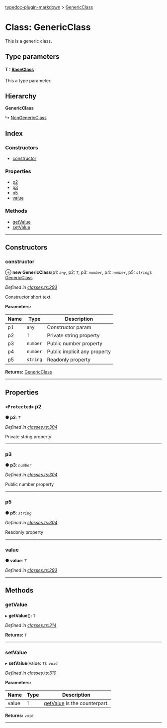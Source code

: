 [typedoc-plugin-markdown](../README.md) > [GenericClass](../classes/genericclass.md)

# Class: GenericClass

This is a generic class.

## Type parameters
#### T :  [BaseClass](baseclass.md)

This a type parameter.

## Hierarchy

**GenericClass**

↳  [NonGenericClass](nongenericclass.md)

## Index

### Constructors

* [constructor](genericclass.md#markdown-header-constructor)

### Properties

* [p2](genericclass.md#markdown-header-Protected-p2)
* [p3](genericclass.md#markdown-header-p3)
* [p5](genericclass.md#markdown-header-p5)
* [value](genericclass.md#markdown-header-value)

### Methods

* [getValue](genericclass.md#markdown-header-getValue)
* [setValue](genericclass.md#markdown-header-setValue)

---

## Constructors

###  constructor

⊕ **new GenericClass**(p1: *`any`*, p2: *`T`*, p3: *`number`*, p4: *`number`*, p5: *`string`*): [GenericClass](genericclass.md)

*Defined in [classes.ts:293](https://bitbucket.org/owner/repository_name/src/master/classes.ts?fileviewer&amp;#x3D;file-view-default#classes.ts-293)*

Constructor short text.

**Parameters:**

| Name | Type | Description |
| ------ | ------ | ------ |
| p1 | `any` |  Constructor param |
| p2 | `T` |  Private string property |
| p3 | `number` |  Public number property |
| p4 | `number` |  Public implicit any property |
| p5 | `string` |  Readonly property |

**Returns:** [GenericClass](genericclass.md)

___

## Properties

### `<Protected>` p2

**● p2**: *`T`*

*Defined in [classes.ts:304](https://bitbucket.org/owner/repository_name/src/master/classes.ts?fileviewer&amp;#x3D;file-view-default#classes.ts-304)*

Private string property

___

###  p3

**● p3**: *`number`*

*Defined in [classes.ts:304](https://bitbucket.org/owner/repository_name/src/master/classes.ts?fileviewer&amp;#x3D;file-view-default#classes.ts-304)*

Public number property

___

###  p5

**● p5**: *`string`*

*Defined in [classes.ts:304](https://bitbucket.org/owner/repository_name/src/master/classes.ts?fileviewer&amp;#x3D;file-view-default#classes.ts-304)*

Readonly property

___

###  value

**● value**: *`T`*

*Defined in [classes.ts:293](https://bitbucket.org/owner/repository_name/src/master/classes.ts?fileviewer&amp;#x3D;file-view-default#classes.ts-293)*

___

## Methods

###  getValue

▸ **getValue**(): `T`

*Defined in [classes.ts:314](https://bitbucket.org/owner/repository_name/src/master/classes.ts?fileviewer&amp;#x3D;file-view-default#classes.ts-314)*

**Returns:** `T`

___

###  setValue

▸ **setValue**(value: *`T`*): `void`

*Defined in [classes.ts:310](https://bitbucket.org/owner/repository_name/src/master/classes.ts?fileviewer&amp;#x3D;file-view-default#classes.ts-310)*

**Parameters:**

| Name | Type | Description |
| ------ | ------ | ------ |
| value | `T` |  [getValue](genericclass.md#markdown-header-getValue) is the counterpart. |

**Returns:** `void`

___

